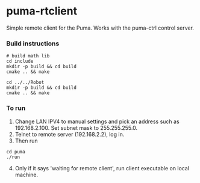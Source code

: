 # puma-rtclient
Simple remote client for the Puma. Works with the puma-ctrl control server.

### Build instructions

```shell
# build math lib
cd include
mkdir -p build && cd build
cmake .. && make

cd ../../Robot
mkdir -p build && cd build
cmake .. && make
```

### To run
1. Change LAN IPV4 to manual settings and pick an address such as 192.168.2.100. Set subnet mask to 255.255.255.0.
2. Telnet to remote server (192.168.2.2), log in.
3. Then run
```shell
cd puma
./run
```
4. Only if it says 'waiting for remote client', run client executable on local machine.

